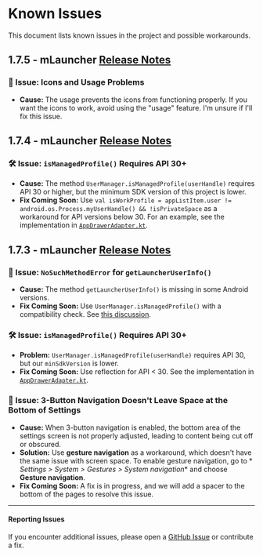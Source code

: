 # Known Issues

This document lists known issues in the project and possible workarounds.

## 1.7.5 - mLauncher [Release Notes](https://github.com/DroidWorksStudio/mLauncher/releases/tag/1.7.5)

### 📱 Issue: Icons and Usage Problems

- **Cause:** The usage prevents the icons from functioning properly. If you want the icons to work, avoid using the "usage" feature. I'm unsure if I'll fix this issue.

## 1.7.4 - mLauncher [Release Notes](https://github.com/DroidWorksStudio/mLauncher/releases/tag/1.7.4)

### 🛠️ Issue: `isManagedProfile()` Requires API 30+

- **Cause:** The method `UserManager.isManagedProfile(userHandle)` requires API 30 or higher, but the minimum SDK version of this project is lower.
- **Fix Coming Soon:** Use `val isWorkProfile = appListItem.user != android.os.Process.myUserHandle() && !isPrivateSpace` as a workaround for API
  versions below 30. For an example, see the implementation in [
  `AppDrawerAdapter.kt`](./app/src/main/java/com/github/droidworksstudio/mlauncher/ui/AppDrawerAdapter.kt).

## 1.7.3 - mLauncher [Release Notes](https://github.com/DroidWorksStudio/mLauncher/releases/tag/1.7.3)

### 🚨 Issue: `NoSuchMethodError` for `getLauncherUserInfo()`

- **Cause:** The method `getLauncherUserInfo()` is missing in some Android versions.
- **Fix Coming Soon:** Use `UserManager.isManagedProfile()` with a compatibility check.
  See [this discussion](https://developer.android.com/reference/android/os/UserManager#isManagedProfile()).

### 🛠️ Issue: `isManagedProfile()` Requires API 30+

- **Problem:** `UserManager.isManagedProfile(userHandle)` requires API 30, but our `minSdkVersion` is lower.
- **Fix Coming Soon:** Use reflection for API < 30. See the implementation in [
  `AppDrawerAdapter.kt`](./app/src/main/java/com/github/droidworksstudio/mlauncher/ui/AppDrawerAdapter.kt).

### 📱 Issue: 3-Button Navigation Doesn't Leave Space at the Bottom of Settings

- **Cause:** When 3-button navigation is enabled, the bottom area of the settings screen is not properly adjusted, leading to content being cut off or
  obscured.
- **Solution:** Use **gesture navigation** as a workaround, which doesn't have the same issue with screen space. To enable gesture navigation, go to *
  *Settings > System > Gestures > System navigation** and choose **Gesture navigation**.
- **Fix Coming Soon:** A fix is in progress, and we will add a spacer to the bottom of the pages to resolve this issue.

---

#### Reporting Issues

If you encounter additional issues, please open a [GitHub Issue](https://github.com/DroidWorksStudio/mLauncher/issues) or contribute a fix.
